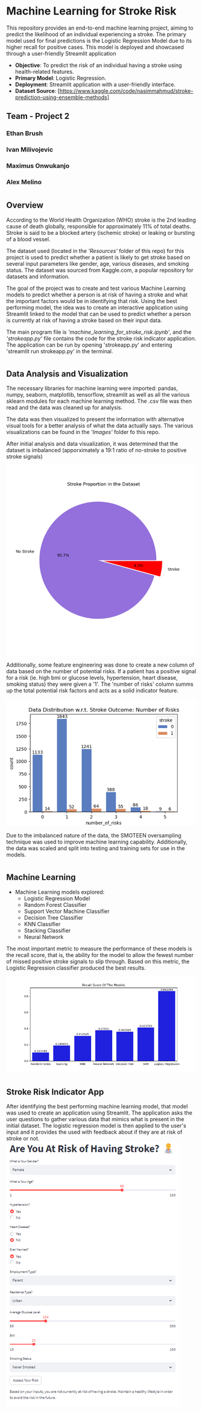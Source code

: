 # Machine Learning for Stroke Risk

This repository provides an end-to-end machine learning project, aiming to predict the likelihood of an individual experiencing a stroke. The primary model used for final predictions is the Logistic Regression Model due to its higher recall for positive cases. This model is deployed and showcased through a user-friendly Streamlit application



- **Objective**: To predict the risk of an individual having a stroke using health-related features.
- **Primary Model**: Logistic Regression.
- **Deployment**: Streamlit application with a user-friendly interface.
- **Dataset Source**: [https://www.kaggle.com/code/nasimmahmud/stroke-prediction-using-ensemble-methods]
## **Team  - Project 2**

### Ethan Brush
### Ivan Milivojevic
### Maximus Onwukanjo
### Alex Melino
 
#

## **Overview**

According to the World Health Organization (WHO) stroke is the 2nd leading cause of death globally, responsible for approximately 11% of total deaths. Stroke is said to be a blocked artery (ischemic stroke) or leaking or bursting of a blood vessel.

The dataset used (located in the *'Resources'* folder of this repo) for this project is used to predict whether a patient is likely to get stroke based on several input parameters like gender, age, various diseases, and smoking status. The dataset was sourced from Kaggle.com, a popular repository for datasets and information.

The goal of the project was to create and test various Machine Learning models to predict whether a person is at risk of having a stroke and what the important factors would be in identifying that risk. Using the best performing model, the idea was to create an interactive application using Streamlit linked to the model that can be used to predict whether a person is currently at risk of having a stroke based on their input data.

The main program file is *'machine_learning_for_stroke_risk.ipynb'*, and the *'strokeapp.py'* file contains the code for the stroke risk indicator application. The application can be run by opening 'strokeapp.py' and entering 'streamlit run strokeapp.py' in the terminal.
#


## **Data Analysis and Visualization**

The necessary libraries for machine learning were imported: pandas, numpy, seaborn, matplotlib, tensorflow, streamlit as well as all the various sklearn modules for each machine learning method. The .csv file was then read and the data was cleaned up for analysis.

The data was then visualized to present the information with alternative visual tools for a better analysis of what the data actually says. The various visualizations can be found in the *'Images'* folder fo this repo.

After initial analysis and data visualization, it was determined that the dataset is imbalanced (apporximately a 19:1 ratio of no-stroke to positive stroke signals)

![Stroke Proportion](Images/stroke_proportion.png)

Additionally, some feature engineering was done to create a new column of data based on the number of potential risks. If a patient has a positive signal for a risk (ie. high bmi or glucose levels, hypertension, heart disease, smoking status) they were given a '1'. The 'number of risks' column summs up the total potential risk factors and acts as a solid indicator feature.

![Number fo Risks](Images/risk_visual.png)

Due to the imbalanced nature of the data, the SMOTEEN oversampling technique was used to improve machine learning capability. Additionally, the data was scaled and split into testing and training sets for use in the models.
#

## **Machine Learning**

* Machine Learning models explored:
  * Logistic Regression Model
  * Random Forest Classifier
  * Support Vector Machine Classifier
  * Decision Tree Classifier
  * KNN Classifier
  * Stacking Classifier 
  * Neural Network

The most important metric to measure the performance of these models is the recall score, that is, the ability for the model to allow the fewest number of missed positive stroke signals to slip through. Based on this metric, the Logistic Regression classifier produced the best results.

![Model Performance](Images/model_performance.png)
#

## **Stroke Risk Indicator App**

After identifying the best performing machine learning model, that model was used to create an application using Streamlit. The application asks the user questions to gather various data that mimics what is present in the initial dataset. The logistic regression model is then applied to the user's input and it provides the used with feedback about if they are at risk of stroke or not.
![StreamlitApp](Images/Streamlit_App.png)
